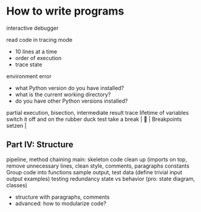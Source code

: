 
# How to write programs

interactive debugger

read code in tracing mode
- 10 lines at a time
- order of execution
- trace state

environment error
* what Python version do you have installed?
* what is the current working directory?
* do you have other Python versions installed?

partial execution, bisection, intermediate result
trace lifetime of variables
switch it off and on
the rubber duck test
take a break
| 🐞 | Breakpoints setzen |

## Part IV: Structure

pipeline, method chaining
main: skeleton code
clean up (imports on top, remove unnecessary lines, clean style, comments, paragraphs
constants
Group code into functions
sample output, test data (define trivial input output examples)
testing
redundancy
state vs behavior (pro: state diagram, classes)
* structure with paragraphs, comments
* advanced: how to modularize code?
